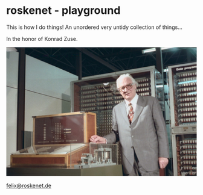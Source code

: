 # roskenet - playground

This is how I do things!
An unordered very untidy collection of things...

In the honor of Konrad Zuse.

![](README.d/KonradZuseZ3.jpg)

<felix@roskenet.de>
